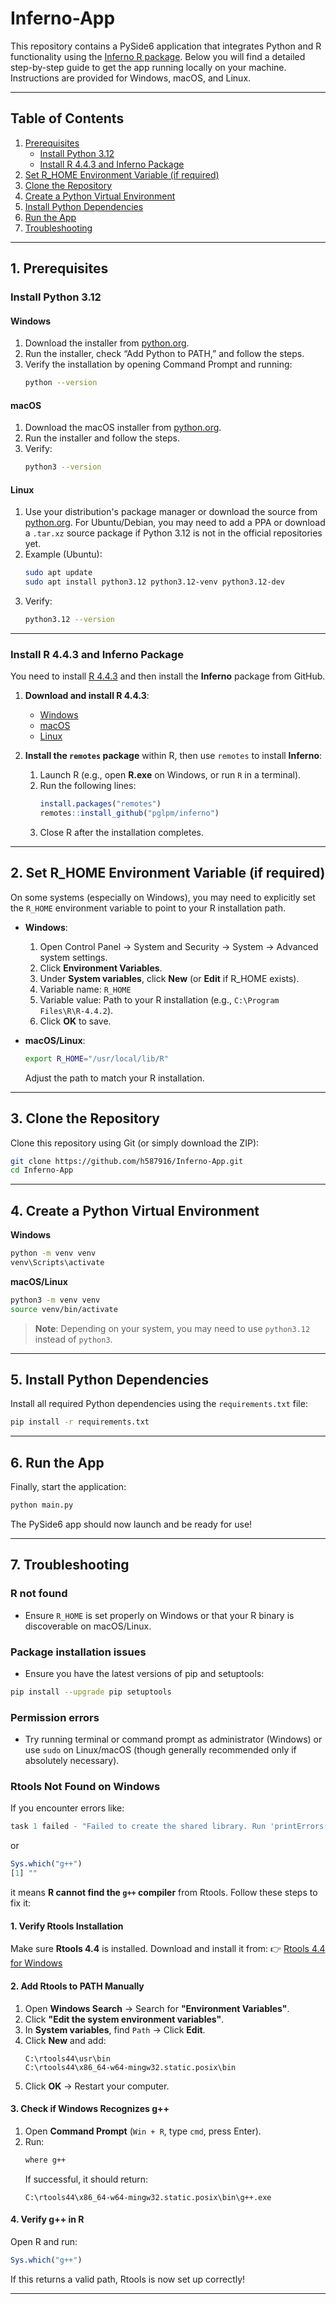 # Inferno-App

This repository contains a PySide6 application that integrates Python and R functionality using the [Inferno R package](https://github.com/pglpm/inferno). Below you will find a detailed step-by-step guide to get the app running locally on your machine. Instructions are provided for Windows, macOS, and Linux.

---

## Table of Contents
1. [Prerequisites](#prerequisites)
   - [Install Python 3.12](#install-python-312)
   - [Install R 4.4.3 and Inferno Package](#install-r-442-and-inferno-package)
2. [Set R_HOME Environment Variable (if required)](#set-r_home-environment-variable-if-required)
3. [Clone the Repository](#clone-the-repository)
4. [Create a Python Virtual Environment](#create-a-python-virtual-environment)
5. [Install Python Dependencies](#install-python-dependencies)
6. [Run the App](#run-the-app)
7. [Troubleshooting](#troubleshooting)

---

## 1. Prerequisites

### Install Python 3.12

#### Windows
1. Download the installer from [python.org](https://www.python.org/downloads/).
2. Run the installer, check “Add Python to PATH,” and follow the steps.
3. Verify the installation by opening Command Prompt and running:
   ```bash
   python --version
   ```

#### macOS
1. Download the macOS installer from [python.org](https://www.python.org/downloads/).
2. Run the installer and follow the steps.
3. Verify:
   ```bash
   python3 --version
   ```

#### Linux
1. Use your distribution's package manager or download the source from [python.org](https://www.python.org/downloads/). For Ubuntu/Debian, you may need to add a PPA or download a `.tar.xz` source package if Python 3.12 is not in the official repositories yet.
2. Example (Ubuntu):
   ```bash
   sudo apt update
   sudo apt install python3.12 python3.12-venv python3.12-dev
   ```
3. Verify:
   ```bash
   python3.12 --version
   ```

---

### Install R 4.4.3 and Inferno Package

You need to install [R 4.4.3](https://cran.r-project.org/) and then install the **Inferno** package from GitHub.

1. **Download and install R 4.4.3**:
   - [Windows](https://cran.r-project.org/bin/windows/base/)
   - [macOS](https://cran.r-project.org/bin/macosx/)
   - [Linux](https://cran.r-project.org/bin/linux/)

2. **Install the `remotes` package** within R, then use `remotes` to install **Inferno**:
   1. Launch R (e.g., open **R.exe** on Windows, or run `R` in a terminal).
   2. Run the following lines:
      ```r
      install.packages("remotes")
      remotes::install_github("pglpm/inferno")
      ```
   3. Close R after the installation completes.

---

## 2. Set R_HOME Environment Variable (if required)

On some systems (especially on Windows), you may need to explicitly set the `R_HOME` environment variable to point to your R installation path.

- **Windows**:
  1. Open Control Panel → System and Security → System → Advanced system settings.
  2. Click **Environment Variables**.
  3. Under **System variables**, click **New** (or **Edit** if R_HOME exists).
  4. Variable name: `R_HOME`
  5. Variable value: Path to your R installation (e.g., `C:\Program Files\R\R-4.4.2`).
  6. Click **OK** to save.

- **macOS/Linux**:
  ```bash
  export R_HOME="/usr/local/lib/R"
  ```
  Adjust the path to match your R installation.

---

## 3. Clone the Repository

Clone this repository using Git (or simply download the ZIP):

```bash
git clone https://github.com/h587916/Inferno-App.git
cd Inferno-App
```

---

## 4. Create a Python Virtual Environment

**Windows**
```bash
python -m venv venv
venv\Scripts\activate
```

**macOS/Linux**
```bash
python3 -m venv venv
source venv/bin/activate
```

> **Note**: Depending on your system, you may need to use `python3.12` instead of `python3`.

---

## 5. Install Python Dependencies

Install all required Python dependencies using the `requirements.txt` file:

```bash
pip install -r requirements.txt
```

---

## 6. Run the App

Finally, start the application:

```bash
python main.py
```

The PySide6 app should now launch and be ready for use!

---

## 7. Troubleshooting

### R not found
- Ensure `R_HOME` is set properly on Windows or that your R binary is discoverable on macOS/Linux.

### Package installation issues
- Ensure you have the latest versions of pip and setuptools:
```bash
pip install --upgrade pip setuptools
```

### Permission errors
- Try running terminal or command prompt as administrator (Windows) or use `sudo` on Linux/macOS (though generally recommended only if absolutely necessary).

### Rtools Not Found on Windows
If you encounter errors like:
```r
task 1 failed - "Failed to create the shared library. Run 'printErrors()' to see the compilation errors."
```
or
```r
Sys.which("g++")
[1] ""
```
it means **R cannot find the `g++` compiler** from Rtools. Follow these steps to fix it:

#### **1. Verify Rtools Installation**
Make sure **Rtools 4.4** is installed. Download and install it from:
👉 [Rtools 4.4 for Windows](https://cran.r-project.org/bin/windows/Rtools/)

#### **2. Add Rtools to PATH Manually**
1. Open **Windows Search** → Search for **"Environment Variables"**.
2. Click **"Edit the system environment variables"**.
3. In **System variables**, find `Path` → Click **Edit**.
4. Click **New** and add:
   ```
   C:\rtools44\usr\bin
   C:\rtools44\x86_64-w64-mingw32.static.posix\bin
   ```
5. Click **OK** → Restart your computer.

#### **3. Check if Windows Recognizes g++**
1. Open **Command Prompt** (`Win + R`, type `cmd`, press Enter).
2. Run:
   ```cmd
   where g++
   ```
   If successful, it should return:
   ```
   C:\rtools44\x86_64-w64-mingw32.static.posix\bin\g++.exe
   ```

#### **4. Verify g++ in R**
Open R and run:
```r
Sys.which("g++")
```
If this returns a valid path, Rtools is now set up correctly!

---

